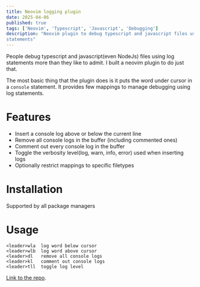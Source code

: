 ```yaml
---
title: Neovim logging plugin
date: 2025-04-06
published: true
tags: ['Neovim', 'Typescript', 'Javascript', 'Debugging']
description: "Neovim plugin to debug typescript and javascript files using log
statements"
---
```


People debug typescript and javascript(even NodeJs) files using log statements
more than they like to admit. I built a neovim plugin to do just that.

The most basic thing that the plugin does is it puts the word under cursor in a
`console` statement. It provides few mappings to manage debugging using log
statements.

# Features
* Insert a console log above or below the current line
* Remove all console logs in the buffer (including commented ones)
* Comment out every console log in the buffer
* Toggle the verbosity level(log, warn, info, error) used when inserting logs
* Optionally restrict mappings to specific filetypes

# Installation
Supported by all package managers

# Usage
```
<leader>wla  log word below cursor
<leader>wlb  log word above cursor
<leader>dl   remove all console logs
<leader>kl   comment out console logs
<leader>tll  toggle log level
```

[Link to the repo](https://github.com/RakshithNM/logdebug.nvim).
